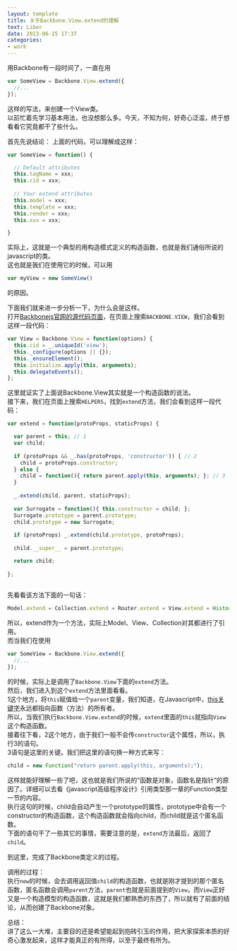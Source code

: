 ```yaml
---
layout: template
title: 关于Backbone.View.extend的理解
text: Liber
date: 2013-06-25 17:37
categories:
- work
---
```


用Backbone有一段时间了，一直在用

~~~ javascript
var SomeView = Backbone.View.extend({
  //...
});
~~~

这样的写法，来创建一个View类。  
以前忙着先学习基本用法，也没想那么多。今天，不知为何，好奇心泛滥，终于想看看它究竟都干了些什么。

首先先说结论：
上面的代码，可以理解成这样：

~~~ javascript
var SomeView = function() {

  // Default attributes
  this.tagName = xxx;
  this.cid = xxx;
  
  // Your extend attributes
  this.model = xxx;
  this.template = xxx;
  this.render = xxx;
  this.xxx = xxx;

}
~~~

实际上，这就是一个典型的用构造模式定义的构造函数，也就是我们通俗所说的javascript的类。  
这也就是我们在使用它的时候，可以用

~~~ javascript
var myView = new SomeView()
~~~

的原因。  

下面我们就来进一步分析一下，为什么会是这样。  
打开[Backbonejs官网的源代码页面][0]，在页面上搜索`BACKBONE.VIEW`，我们会看到这样一段代码：

~~~ javascript
var View = Backbone.View = function(options) {
  this.cid = _.uniqueId('view');
  this._configure(options || {});
  this._ensureElement();
  this.initialize.apply(this, arguments);
  this.delegateEvents();
};
~~~

这里就证实了上面说Backbone.View其实就是一个构造函数的说法。  
接下来，我们在页面上搜索`HELPERS`，找到`extend`方法，我们会看到这样一段代码：

~~~ javascript
var extend = function(protoProps, staticProps) {

  var parent = this; // 1
  var child;
  
  if (protoProps && _.has(protoProps, 'constructor')) { // 2
    child = protoProps.constructor;
  } else {
    child = function(){ return parent.apply(this, arguments); }; // 3
  }
  
  _.extend(child, parent, staticProps);
  
  var Surrogate = function(){ this.constructor = child; };
  Surrogate.prototype = parent.prototype;
  child.prototype = new Surrogate;
  
  if (protoProps) _.extend(child.prototype, protoProps);
  
  child.__super__ = parent.prototype;

  return child;
  
};
    
~~~

先看看该方法下面的一句话：

~~~ javascript
Model.extend = Collection.extend = Router.extend = View.extend = History.extend = extend;
~~~

所以，extend作为一个方法，实际上Model、View、Collection对其都进行了引用。  
而当我们在使用

~~~ javascript
var SomeView = Backbone.View.extend({
  //...
});
~~~

的时候，实际上是调用了`Backbone.View`下面的`extend`方法。  
然后，我们进入到这个`extend`方法里面看看。  
1这个地方，将`this`赋值给一个`parent`变量，我们知道，在Javascript中，[this关键字][1]永远都指向函数（方法）的所有者。  
所以，当我们执行`Backbone.View.extend`的时候，`extend`里面的`this`就指向`View`这个构造函数。  
接着往下看，2这个地方，由于我们一般不会传`constructor`这个属性，所以，执行3的语句。  
3语句是这里的关键。我们把这里的语句换一种方式来写：

~~~ javascript
child = new Function("return parent.apply(this, arguments);");
~~~

这样就能好理解一些了吧，这也就是我们所说的“函数是对象，函数名是指针”的原因了。详细可以去看《javascript高级程序设计》引用类型那一章的Function类型一节的内容。  
执行这句的时候，child会自动产生一个prototype的属性，prototype中会有一个constructor的构造函数，这个构造函数就会指向child，而child就是这个匿名函数。  
下面的语句干了一些其它的事情，需要注意的是，`extend`方法最后，返回了`child`。

到这里，完成了Backbone类定义的过程。  

调用的过程：  
执行`new`的时候，会去调用返回值`child`的构造函数，也就是刚才提到的那个匿名函数，匿名函数会调用`parent`方法，`parent`也就是前面提到的`View`，而`View`正好又是一个构造模型的构造函数，这就是我们都熟悉的东西了，所以就有了前面的结论，从而创建了Backbone对象。

总结：  
讲了这么一大堆，主要目的还是希望能起到抱砖引玉的作用，把大家探索本质的好奇心激发起来，这样才能真正的有所得，以至于最终有所为。

[0]: http://backbonejs.org/docs/backbone.html
[1]: http://www.laruence.com/2009/09/08/1076.html